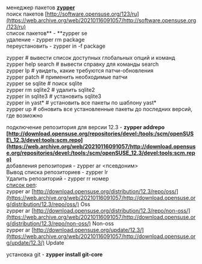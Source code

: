 
менеджер пакетов **[zypper](https://web.archive.org/web/20210116091057/http://ru.opensuse.org/SDB:Zypper_%D0%B8%D1%81%D0%BF%D0%BE%D0%BB%D1%8C%D0%B7%D0%BE%D0%B2%D0%B0%D0%BD%D0%B8%D0%B5_11.3)**  
поиск пакетов [http://software.opensuse.org/123/ru](https://web.archive.org/web/20210116091057/http://software.opensuse.org/123/ru)  
список пакетов\*\* - \*\*zypper se  
удаление - zypper rm package  
переустановить - zypper in -f package

zypper # вывести список доступных глобальных опций и команд  
zypper help search # вывести справку для команды search  
zypper lр # увидеть, какие требуются патчи-обновления  
zypper patch # применить необходимые патчи  
zypper se sqlite # поиск sqlite  
zypper rm sqlite2 # удалить sqlite2  
zypper in sqlite3 # установить sqlite3  
zypper in yast\* # установить все пакеты по шаблону yast\*  
zypper up # обновить все установленные пакеты до последних версий, где возможно

подключение репозитория для версии 12.3 - **zypper addrepo [http://download.opensuse.org/repositories/devel:/tools:/scm/openSUSE\_12.3/devel:tools:scm.repo](https://web.archive.org/web/20210116091057/http://download.opensuse.org/repositories/devel:/tools:/scm/openSUSE_12.3/devel:tools:scm.repo)**  
добавления репозитория - zypper ar <URL> <псевдоним>  
Вывод списка репозиториев - zypper lr  
Удалить репозиторий - zypper rr номер  
[список реп](https://web.archive.org/web/20210116091057/http://ru.opensuse.org/%D0%94%D0%BE%D0%BF%D0%BE%D0%BB%D0%BD%D0%B8%D1%82%D0%B5%D0%BB%D1%8C%D0%BD%D1%8B%D0%B5_%D1%80%D0%B5%D0%BF%D0%BE%D0%B7%D0%B8%D1%82%D0%BE%D1%80%D0%B8%D0%B8):  
zypper ar [http://download.opensuse.org/distribution/12.3/repo/oss/](https://web.archive.org/web/20210116091057/http://download.opensuse.org/distribution/12.3/repo/oss/) Oss  
zypper ar [http://download.opensuse.org/distribution/12.3/repo/non-oss/](https://web.archive.org/web/20210116091057/http://download.opensuse.org/distribution/12.3/repo/non-oss/) Non-oss  
zypper ar [http://download.opensuse.org/update/12.3/](https://web.archive.org/web/20210116091057/http://download.opensuse.org/update/12.3/) Update

установка git - **zypper install git-core**
